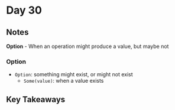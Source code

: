 # Day 30

## Notes

**Option** - When an operation might produce a value, but maybe not

### Option

- `Option`: something might exist, or might not exist
  - `Some(value)`: when a value exists

## Key Takeaways
